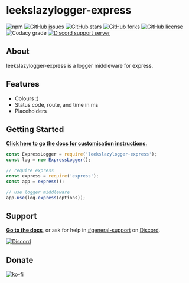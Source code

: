 # leekslazylogger-express

[![npm](https://img.shields.io/npm/v/leekslazylogger-express/latest?style=flat-square)](https://www.npmjs.com/package/leekslazylogger-express)   [![GitHub issues](https://img.shields.io/github/issues/eartharoid/leekslazylogger-express?style=flat-square)](https://github.com/eartharoid/leekslazylogger-express/issues)    [![GitHub stars](https://img.shields.io/github/stars/eartharoid/leekslazylogger-express?style=flat-square)](https://github.com/eartharoid/leekslazylogger-express/stargazers)    [![GitHub forks](https://img.shields.io/github/forks/eartharoid/leekslazylogger-express?style=flat-square)](https://github.com/eartharoid/leekslazylogger-express/network)    [![GitHub license](https://img.shields.io/github/license/eartharoid/leekslazylogger-express?style=flat-square)](https://github.com/eartharoid/leekslazylogger-express/blob/master/LICENSE)    ![Codacy grade](https://img.shields.io/codacy/grade/8af9d1431018457385c8774147410009?logo=codacy&style=flat-square)    [![Discord support server](https://discordapp.com/api/guilds/451745464480432129/embed.png?style=shield)](https://discord.gg/pXc9vyC)

## About

leekslazylogger-express is a logger middleware for express.

## Features

- Colours :)
- Status code, route, and time in ms
- Placeholders

## Getting Started

[**Click here to go the docs for customisation instructions.**](https://logger.eartharoid.me/extensions/express/)

```js
const ExpressLogger = require('leekslazylogger-express');
const log = new ExpressLogger();

// require express
const express = require('express');
const app = express();

// use logger middleware
app.use(log.express(options));
```

## Support

**[Go to the docs](https://logger.eartharoid.me/extensions/express/)**, or ask for help in [#general-support](https://discord.com/channels/451745464480432129/475351519516950548) on [Discord](https://discord.gg/pXc9vyC).

[![Discord](https://discordapp.com/api/guilds/451745464480432129/widget.png?style=banner4)](https://discord.gg/pXc9vyC)

## Donate

[![ko-fi](https://www.ko-fi.com/img/githubbutton_sm.svg)](https://ko-fi.com/eartharoid)
